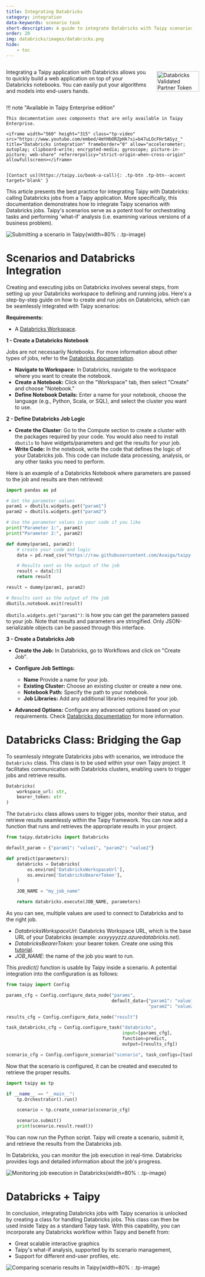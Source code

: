```yaml
---
title: Integrating Databricks
category: integration
data-keywords: scenario task
short-description: A guide to integrate Databricks with Taipy scenarios.
order: 20
img: databricks/images/databricks.png
hide:
    - toc
---
```


<div style="display: flex; align-items: center;">
  <div style="flex: 1;">
    <p>Integrating a Taipy application with Databricks allows you to quickly build a
    web application on top of your Databricks notebooks. You can easily put your
    algorithms and models into end-users hands.</p>
  </div>
  <div style="flex: 0 0 10%; ">
    <img src="images/databricks_validated.png" alt="Databricks Validated Partner Token" style="width: 100%; align-self: center; margin: 0px 20px;">
  </div>
</div>

!!! note "Available in Taipy Enterprise edition"

    This documentation uses components that are only available in Taipy Enterprise.

    <iframe width="560" height="315" class="tp-video" src="https://www.youtube.com/embed/4mYHbORZpHk?si=b47uLOcFHr5ASyz_" title="Databricks integration" frameborder="0" allow="accelerometer; autoplay; clipboard-write; encrypted-media; gyroscope; picture-in-picture; web-share" referrerpolicy="strict-origin-when-cross-origin" allowfullscreen></iframe>


    [Contact us](https://taipy.io/book-a-call){: .tp-btn .tp-btn--accent target='blank' }

This article presents the best practice for integrating Taipy with Databricks:
calling Databricks jobs from a Taipy application. More specifically, this
documentation demonstrates how to integrate Taipy scenarios with Databricks
jobs. Taipy's scenarios serve as a potent tool for orchestrating tasks and
performing 'what-if' analysis (i.e. examining various versions of a business
problem).

![Submitting a scenario in Taipy](images/submit_scenario.png){width=80% : .tp-image}

# Scenarios and Databricks Integration

Creating and executing jobs on Databricks involves several steps, from setting up your
Databricks workspace to defining and running jobs. Here's a step-by-step guide on how
to create and run jobs on Databricks, which can be seamlessly integrated with Taipy
scenarios:

**Requirements:**

- A [Databricks Workspace](https://docs.databricks.com/en/admin/workspace/index.html).

**1 - Create a Databricks Notebook**

Jobs are not necessarily Notebooks. For more information about other types of
jobs, refer to the
[Databricks documentation](https://docs.databricks.com/en/workflows/jobs/create-run-jobs.html).

- **Navigate to Workspace:** In Databricks, navigate to the workspace where you want to
  create the notebook.
- **Create a Notebook:** Click on the "Workspace" tab, then select "Create" and choose
  "Notebook."
- **Define Notebook Details:** Enter a name for your notebook, choose the language
  (e.g., Python, Scala, or SQL), and select the cluster you want to use.

**2 - Define Databricks Job Logic**

- **Create the Cluster**: Go to the Compute section to create a cluster with the
  packages required by your code. You would also need to install `dbutils` to
  have widgets/parameters and get the results for your job.
- **Write Code:** In the notebook, write the code that defines the logic of your
  Databricks job. This code can include data processing, analysis, or any other tasks you
  need to perform.

Here is an example of a Databricks Notebook where parameters are passed to the job
and results are then retrieved:

```python
import pandas as pd

# Get the parameter values
param1 = dbutils.widgets.get("param1")
param2 = dbutils.widgets.get("param2")

# Use the parameter values in your code if you like
print("Parameter 1:", param1)
print("Parameter 2:", param2)

def dummy(param1, param2):
    # create your code and logic
    data = pd.read_csv("https://raw.githubusercontent.com/Avaiga/taipy-getting-started-core/develop/src/daily-min-temperatures.csv")

    # Results sent as the output of the job
    result = data[:5]
    return result

result = dummy(param1, param2)

# Results sent as the output of the job
dbutils.notebook.exit(result)
```

`dbutils.widgets.get("param1")`: is how you can get the parameters passed to your job.
Note that results and parameters are stringified. Only JSON-serializable objects can be
passed through this interface.

**3 - Create a Databricks Job**

- **Create the Job:** In Databricks, go to Workflows and click on "Create Job".
- **Configure Job Settings:**

  - **Name** Provide a name for your job.
  - **Existing Cluster:** Choose an existing cluster or create a new one.
  - **Notebook Path:** Specify the path to your notebook.
  - **Job Libraries:** Add any additional libraries required for your job.
- **Advanced Options:** Configure any advanced options based on your
  requirements. Check [Databricks documentation](https://docs.databricks.com/en/workflows/jobs/create-run-jobs.html)
  for more information.

# Databricks Class: Bridging the Gap

To seamlessly integrate Databricks jobs with scenarios, we introduce the `Databricks`
class. This class is to be used within your own Taipy project. It facilitates
communication with Databricks clusters, enabling users to
trigger jobs and retrieve results.

```python
Databricks(
    workspace_url: str,
    bearer_token: str
)
```

The `Databricks` class allows users to trigger jobs, monitor their status, and retrieve
results seamlessly within the Taipy framework. You can now add a
function that runs and retrieves the appropriate results in your project.

```python
from taipy.databricks import Databricks

default_param = {"param1": "value1", "param2": "value2"}

def predict(parameters):
    databricks = Databricks(
        os.environ['DatabricksWorkspaceUrl'],
        os.environ['DatabricksBearerToken'],
    )

    JOB_NAME = "my_job_name"

    return databricks.execute(JOB_NAME, parameters)
```

As you can see, multiple values are used to connect to Databricks and to the right job.

- *DatabricksWorkspaceUrl*: Databricks Workspace URL, which is the base URL of your Databricks
  (example: *xxxyyyyzzz.azuredatabricks.net*).
- *DatabricksBearerToken*: your bearer token. Create one using this
  [tutorial](https://docs.databricks.com/en/dev-tools/auth/pat.html).
- *JOB_NAME*: the name of the job you want to run.

This *predict()* function is usable by Taipy inside a scenario. A potential
integration into the configuration is as follows:

```python
from taipy import Config

params_cfg = Config.configure_data_node("params",
                                        default_data={"param1": "value1",
                                                      "param2": "value2"})

results_cfg = Config.configure_data_node("result")

task_databricks_cfg = Config.configure_task("databricks",
                                            input=[params_cfg],
                                            function=predict,
                                            output=[results_cfg])

scenario_cfg = Config.configure_scenario("scenario", task_configs=[task_databricks_cfg])
```

Now that the scenario is configured, it can be created and executed to retrieve the
proper results.

```python
import taipy as tp

if __name__ == "__main__":
    tp.Orchestrator().run()

    scenario = tp.create_scenario(scenario_cfg)

    scenario.submit()
    print(scenario.result.read())
```

You can now run the Python script. Taipy will create a scenario, submit it, and
retrieve the results from the Databricks job.

In Databricks, you can monitor the job execution in real-time. Databricks
provides logs and detailed information about the job's progress.

![Monitoring job execution in Databricks](images/databricks_job.png){width=80% : .tp-image}

# Databricks + Taipy

In conclusion, integrating Databricks jobs with Taipy scenarios is unlocked by creating a
class for handling Databricks jobs. This class can then be used inside Taipy as a
standard Taipy task. With this capability, you can incorporate any Databricks workflow
within Taipy and benefit from:

- Great scalable  interactive graphics
- Taipy's what-if analysis, supported by its scenario management,
- Support for different end-user profiles, etc.

![Comparing scenario results in Taipy](images/compare_scenarios.png){width=80% : .tp-image}
